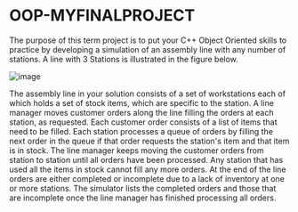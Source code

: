 # OOP-MYFINALPROJECT

The purpose of this term project is to put your C++ Object Oriented skills to practice by developing a simulation of an assembly line with any number of stations. A line with 3 Stations is illustrated in the figure below.

![image](https://user-images.githubusercontent.com/81063771/161446001-85d885f1-2d6b-440d-8bb1-c0ac24471931.png)

The assembly line in your solution consists of a set of workstations each of which holds a set of stock items, which are specific to the station. A line manager moves customer orders along the line filling the orders at each station, as requested. Each customer order consists of a list of items that need to be filled. Each station processes a queue of orders by filling the next order in the queue if that order requests the station's item and that item is in stock. The line manager keeps moving the customer orders from station to station until all orders have been processed. Any station that has used all the items in stock cannot fill any more orders. At the end of the line orders are either completed or incomplete due to a lack of inventory at one or more stations. The simulator lists the completed orders and those that are incomplete once the line manager has finished processing all orders.
